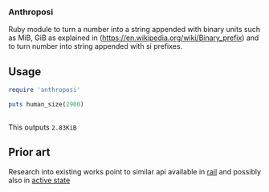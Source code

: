 ### Anthroposi

Ruby module to turn a number into a string appended with binary units such as MiB, GiB
as explained in (https://en.wikipedia.org/wiki/Binary_prefix)
and to turn number into string appended with si prefixes.

## Usage

```ruby
require 'anthroposi'

puts human_size(2900)
  
```
This outputs `2.83KiB`

## Prior art

Research into existing works point to similar api available in [rail](https://github.com/rail/rail)
and possibly also in [active state](https://www.activestate.com/ruby-programming)
